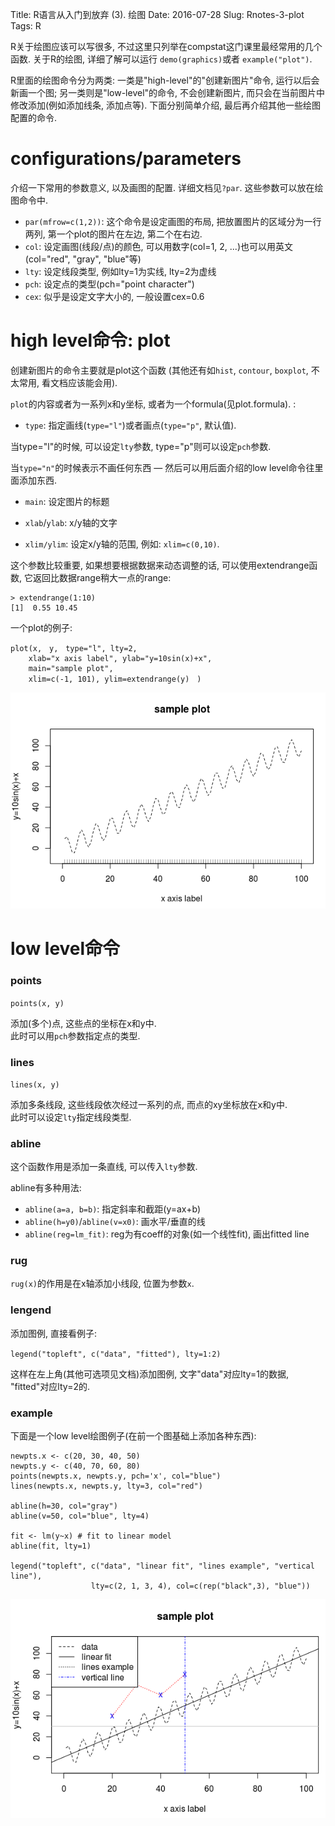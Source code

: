 Title: R语言从入门到放弃 (3). 绘图
Date: 2016-07-28 
Slug:  Rnotes-3-plot
Tags: R


R关于绘图应该可以写很多, 不过这里只列举在compstat这门课里最经常用的几个函数. 关于R的绘图, 详细了解可以运行 ``demo(graphics)``或者 ``example("plot")``.

R里面的绘图命令分为两类: 一类是"high-level"的"创建新图片"命令, 运行以后会新画一个图; 另一类则是"low-level"的命令, 不会创建新图片, 而只会在当前图片中修改添加(例如添加线条, 添加点等). 下面分别简单介绍, 最后再介绍其他一些绘图配置的命令. 

configurations/parameters
=========================
介绍一下常用的参数意义, 以及画图的配置. 详细文档见``?par``. 这些参数可以放在绘图命令中. 


* ``par(mfrow=c(1,2))``: 这个命令是设定画图的布局, 把放置图片的区域分为一行两列, 第一个plot的图片在左边, 第二个在右边. 
* ``col``: 设定画图(线段/点)的颜色, 可以用数字(col=1, 2, ...)也可以用英文(col="red", "gray", "blue"等)
* ``lty``: 设定线段类型, 例如lty=1为实线, lty=2为虚线
* ``pch``: 设定点的类型(pch="point character")
* ``cex``: 似乎是设定文字大小的, 一般设置cex=0.6


high level命令: plot
==================
创建新图片的命令主要就是plot这个函数 (其他还有如``hist``, ``contour``, ``boxplot``, 不太常用, 看文档应该能会用). 

``plot``的内容或者为一系列x和y坐标, 或者为一个formula(见plot.formula). : 


* ``type``: 指定画线(``type="l"``)或者画点(``type="p"``, 默认值). 

当type="l"的时候, 可以设定``lty``参数, type="p"则可以设定``pch``参数. 

当``type="n"``的时候表示不画任何东西 — 然后可以用后面介绍的low level命令往里面添加东西. 



* ``main``: 设定图片的标题



* ``xlab``/``ylab``: x/y轴的文字



* ``xlim/ylim``: 设定x/y轴的范围, 例如: ``xlim=c(0,10)``. 

这个参数比较重要, 如果想要根据数据来动态调整的话, 可以使用extendrange函数, 它返回比数据range稍大一点的range: 

	> extendrange(1:10)
	[1]  0.55 10.45



一个plot的例子:　

    plot(x,　y,　type="l", lty=2, 
        xlab="x axis label", ylab="y=10sin(x)+x", 
        main="sample plot", 
        xlim=c(-1, 101), ylim=extendrange(y)　)

![](_images/Rnotes-3-plot/pasted_image001.png)

low level命令
===========

### points
``points(x, y) ``

添加(多个)点, 这些点的坐标在x和y中.   
此时可以用``pch``参数指定点的类型.

### lines
``lines(x, y)``

添加多条线段, 这些线段依次经过一系列的点, 而点的xy坐标放在x和y中.  
此时可以设定``lty``指定线段类型. 

### abline
这个函数作用是添加一条直线, 可以传入``lty``参数. 

abline有多种用法: 


* ``abline(a=a, b=b)``: 指定斜率和截距(y=ax+b)
* ``abline(h=y0)``/``abline(v=x0)``: 画水平/垂直的线
* ``abline(reg=lm_fit)``: reg为有coeff的对象(如一个线性fit), 画出fitted line


### rug
``rug(x)``的作用是在x轴添加小线段, 位置为参数``x``.

### lengend
添加图例, 直接看例子:

``legend("topleft", c("data", "fitted"), lty=1:2)``

这样在左上角(其他可选项见文档)添加图例, 文字"data"对应lty=1的数据, "fitted"对应lty=2的. 

### example

下面是一个low level绘图例子(在前一个图基础上添加各种东西): 


	newpts.x <- c(20, 30, 40, 50)
	newpts.y <- c(40, 70, 60, 80)
	points(newpts.x, newpts.y, pch='x', col="blue")
	lines(newpts.x, newpts.y, lty=3, col="red")
	
	abline(h=30, col="gray")
	abline(v=50, col="blue", lty=4)
	
	fit <- lm(y~x) # fit to linear model
	abline(fit, lty=1)
	
	legend("topleft", c("data", "linear fit", "lines example", "vertical line"), 
	                  lty=c(2, 1, 3, 4), col=c(rep("black",3), "blue"))


![](_images/Rnotes-3-plot/pasted_image002.png)
